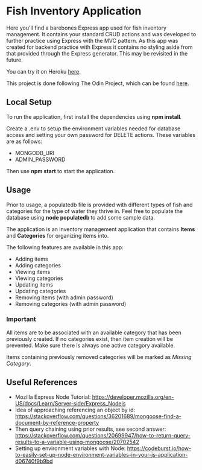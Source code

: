 # Fish Inventory Application

Here you'll find a barebones Express app used for fish inventory management. It contains your standard CRUD actions and was developed to further practice using Express with the MVC pattern. As this app was created for backend practice with Express it contains no styling aside from that provided through the Express generator. This may be revisited in the future.

You can try it on Heroku [here](https://dry-hamlet-19740.herokuapp.com/).

This project is done following The Odin Project, which can
be found [here](https://www.theodinproject.com/courses/nodejs/lessons/inventory-application).

## Local Setup

To run the application, first install the dependencies using **npm install**.

Create a .env to setup the environment variables needed for database access and setting your own password for DELETE actions. These variables are as follows:

- MONGODB_URI
- ADMIN_PASSWORD

Then use **npm start** to start the application.

## Usage

Prior to usage, a populatedb file is provided with different types of fish and categories for the type of water they thrive in. Feel free to populate the database using **node populatedb <your DB url>** to add some sample data.

The application is an inventory management application that contains **Items** and **Categories** for organizing items into.

The following features are available in this app:

- Adding items
- Adding categories
- Viewing items
- Viewing categories
- Updating items
- Updating categories
- Removing items (with admin password)
- Removing categories (with admin password)

### Important

All items are to be associated with an available category that has been previously created. If no categories exist, then item creation will be prevented. Make sure there is always one active category available.

Items containing previously removed categories will be marked as *Missing Category*.

## Useful References

- Mozilla Express Node Tutorial: https://developer.mozilla.org/en-US/docs/Learn/Server-side/Express_Nodejs
- Idea of approaching referencing an object by id: https://stackoverflow.com/questions/36201689/mongoose-find-a-document-by-reference-property
- Then query chaining using prior results, see second answer: https://stackoverflow.com/questions/20699947/how-to-return-query-results-to-a-variable-using-mongoose/20702542
- Setting up environment variables with Node: https://codeburst.io/how-to-easily-set-up-node-environment-variables-in-your-js-application-d06740f9b9bd


